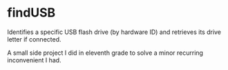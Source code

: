 # findUSB
Identifies a specific USB flash drive (by hardware ID) and retrieves its drive letter if connected.

A small side project I did in eleventh grade to solve a minor recurring inconvenient I had.
